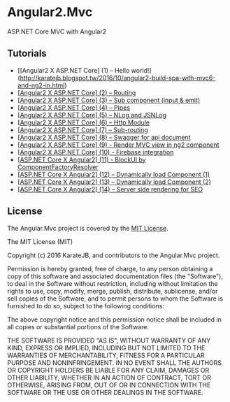 # Angular2.Mvc
ASP.NET Core MVC with Angular2


## Tutorials

* [[Angular2 X ASP.NET Core] (1) – Hello world!]
(http://karatejb.blogspot.tw/2016/10/angular2-build-spa-with-mvc6-and-ng2-in.html)
* [[Angular2 X ASP.NET Core] (2) – Routing](http://karatejb.blogspot.tw/2016/10/angular2-build-spa-with-mvc6-and-ng2-in_19.html)
* [[Angular2 X ASP.NET Core] (3) – Sub component (input & emit)](http://karatejb.blogspot.com/2016/10/angular2-build-spa-with-mvc-and-ng2-in.html)
* [[Angular2 X ASP.NET Core] (4) – Pipes](http://karatejb.blogspot.tw/2016/10/angular2-build-spa-with-mvc-and-ng2-in_25.html)
* [[Angular2 X ASP.NET Core] (5) – NLog and JSNLog](http://karatejb.blogspot.com/2016/10/angular2-build-spa-with-mvc-and-ng2-in_26.html)
* [[Angular2 X ASP.NET Core] (6) – Http Module](http://karatejb.blogspot.tw/2016/11/angular2-build-spa-with-mvc-and-ng2-in.html)
* [[Angular2 X ASP.NET Core] (7) – Sub-routing](http://karatejb.blogspot.tw/2016/11/angular2-build-spa-with-mvc-and-ng2-in_27.html)
* [[Angular2 X ASP.NET Core] (8) – Swagger for api document](http://karatejb.blogspot.tw/2016/12/aspnet-core-x-angular28-swagger-for-api.html)
* [[Angular2 X ASP.NET Core] (9) - Render MVC view in ng2 component](http://karatejb.blogspot.tw/2016/12/aspnet-core-x-angular2-9-render-mvc.html)
* [[Angular2 X ASP.NET Core] (10) - Firebase integration](http://karatejb.blogspot.tw/2016/12/aspnet-core-x-angular2-10-firebase.html)
* [[ASP.NET Core X Angular2] (11) - BlockUI by ComponentFactoryResolver](http://karatejb.blogspot.tw/2016/12/aspnet-core-x-angular2-11-blockui-by.html)
* [[ASP.NET Core X Angular2] (12) – Dynamically load Component (1)](http://karatejb.blogspot.tw/2017/01/aspnet-core-x-angular2-12-dynamically.html)
* [[ASP.NET Core X Angular2] (13) – Dynamically load Component (2)](http://karatejb.blogspot.tw/2017/01/aspnet-core-x-angular2-13-dynamically.html)
* [[ASP.NET Core X Angular2] (14) – Server side rendering for SEO](http://karatejb.blogspot.tw/2017/01/aspnet-core-x-angular2-14-server-side.html)




## License
The Angular.Mvc project is covered by the [MIT License](http://opensource.org/licenses/MIT "MIT License").

The MIT License (MIT)

Copyright (c) 2016 KarateJB, and contributors to the Angular.Mvc project.

Permission is hereby granted, free of charge, to any person obtaining a copy
of this software and associated documentation files (the "Software"), to deal
in the Software without restriction, including without limitation the rights
to use, copy, modify, merge, publish, distribute, sublicense, and/or sell
copies of the Software, and to permit persons to whom the Software is
furnished to do so, subject to the following conditions:

The above copyright notice and this permission notice shall be included in
all copies or substantial portions of the Software.

THE SOFTWARE IS PROVIDED "AS IS", WITHOUT WARRANTY OF ANY KIND, EXPRESS OR
IMPLIED, INCLUDING BUT NOT LIMITED TO THE WARRANTIES OF MERCHANTABILITY,
FITNESS FOR A PARTICULAR PURPOSE AND NONINFRINGEMENT. IN NO EVENT SHALL THE
AUTHORS OR COPYRIGHT HOLDERS BE LIABLE FOR ANY CLAIM, DAMAGES OR OTHER
LIABILITY, WHETHER IN AN ACTION OF CONTRACT, TORT OR OTHERWISE, ARISING FROM,
OUT OF OR IN CONNECTION WITH THE SOFTWARE OR THE USE OR OTHER DEALINGS IN
THE SOFTWARE.

